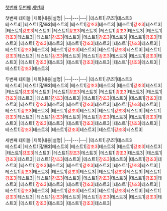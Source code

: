 
[첫번째](#one)
[두번째](#two)
[세번째](#three)

<a name="one"></a>
첫번째 테이블 
|제목|내용|설명|
|---|---|---|
|테스트1|*강조1*|테스트3<br>테스트4|
|테스트1|**강조2**|테스트3|
|테스트1|<span style="color:red">강조3</span>|테스트3|
|테스트1|<span style="color:red">강조3</span>|테스트3|
|테스트1|<span style="color:red">강조3</span>|테스트3|
|테스트1|<span style="color:red">강조3</span>|테스트3|
|테스트1|<span style="color:red">강조3</span>|테스트3|
|테스트1|<span style="color:red">강조3</span>|테스트3|
|테스트1|<span style="color:red">강조3</span>|테스트3|
|테스트1|<span style="color:red">강조3</span>|테스트3|
|테스트1|<span style="color:red">강조3</span>|테스트3|
|테스트1|<span style="color:red">강조3</span>|테스트3|
|테스트1|<span style="color:red">강조3</span>|테스트3|
|테스트1|<span style="color:red">강조3</span>|테스트3|
|테스트1|<span style="color:red">강조3</span>|테스트3|
|테스트1|<span style="color:red">강조3</span>|테스트3|
|테스트1|<span style="color:red">강조3</span>|테스트3|
|테스트1|<span style="color:red">강조3</span>|테스트3|
|테스트1|<span style="color:red">강조3</span>|테스트3|
|테스트1|<span style="color:red">강조3</span>|테스트3|
|테스트1|<span style="color:red">강조3</span>|테스트3|
|테스트1|<span style="color:red">강조3</span>|테스트3|
|테스트1|<span style="color:red">강조3</span>|테스트3|
|테스트1|<span style="color:red">강조3</span>|테스트3|
|테스트1|<span style="color:red">강조3</span>|테스트3|




<a name="two"></a>
두번째 테이블 
|제목|내용|설명|
|---|---|---|
|테스트1|*강조1*|테스트3<br>테스트4|
|테스트1|**강조2**|테스트3|
|테스트1|<span style="color:red">강조3</span>|테스트3|
|테스트1|<span style="color:red">강조3</span>|테스트3|
|테스트1|<span style="color:red">강조3</span>|테스트3|
|테스트1|<span style="color:red">강조3</span>|테스트3|
|테스트1|<span style="color:red">강조3</span>|테스트3|
|테스트1|<span style="color:red">강조3</span>|테스트3|
|테스트1|<span style="color:red">강조3</span>|테스트3|
|테스트1|<span style="color:red">강조3</span>|테스트3|
|테스트1|<span style="color:red">강조3</span>|테스트3|
|테스트1|<span style="color:red">강조3</span>|테스트3|
|테스트1|<span style="color:red">강조3</span>|테스트3|
|테스트1|<span style="color:red">강조3</span>|테스트3|
|테스트1|<span style="color:red">강조3</span>|테스트3|
|테스트1|<span style="color:red">강조3</span>|테스트3|
|테스트1|<span style="color:red">강조3</span>|테스트3|
|테스트1|<span style="color:red">강조3</span>|테스트3|
|테스트1|<span style="color:red">강조3</span>|테스트3|
|테스트1|<span style="color:red">강조3</span>|테스트3|
|테스트1|<span style="color:red">강조3</span>|테스트3|
|테스트1|<span style="color:red">강조3</span>|테스트3|
|테스트1|<span style="color:red">강조3</span>|테스트3|
|테스트1|<span style="color:red">강조3</span>|테스트3|
|테스트1|<span style="color:red">강조3</span>|테스트3|
|테스트1|<span style="color:red">강조3</span>|테스트3|
|테스트1|<span style="color:red">강조3</span>|테스트3|


<a name="three"></a>
세번째 테이블 
|제목|내용|설명|
|---|---|---|
|테스트1|*강조1*|테스트3<br>테스트4|
|테스트1|**강조2**|테스트3|
|테스트1|<span style="color:red">강조3</span>|테스트3|
|테스트1|<span style="color:red">강조3</span>|테스트3|
|테스트1|<span style="color:red">강조3</span>|테스트3|
|테스트1|<span style="color:red">강조3</span>|테스트3|
|테스트1|<span style="color:red">강조3</span>|테스트3|
|테스트1|<span style="color:red">강조3</span>|테스트3|
|테스트1|<span style="color:red">강조3</span>|테스트3|
|테스트1|<span style="color:red">강조3</span>|테스트3|
|테스트1|<span style="color:red">강조3</span>|테스트3|
|테스트1|<span style="color:red">강조3</span>|테스트3|
|테스트1|<span style="color:red">강조3</span>|테스트3|
|테스트1|<span style="color:red">강조3</span>|테스트3|
|테스트1|<span style="color:red">강조3</span>|테스트3|
|테스트1|<span style="color:red">강조3</span>|테스트3|
|테스트1|<span style="color:red">강조3</span>|테스트3|
|테스트1|<span style="color:red">강조3</span>|테스트3|
|테스트1|<span style="color:red">강조3</span>|테스트3|
|테스트1|<span style="color:red">강조3</span>|테스트3|
|테스트1|<span style="color:red">강조3</span>|테스트3|
|테스트1|<span style="color:red">강조3</span>|테스트3|
|테스트1|<span style="color:red">강조3</span>|테스트3|
|테스트1|<span style="color:red">강조3</span>|테스트3|
|테스트1|<span style="color:red">강조3</span>|테스트3|
|테스트1|<span style="color:red">강조3</span>|테스트3|
|테스트1|<span style="color:red">강조3</span>|테스트3|
|테스트1|<span style="color:red">강조3</span>|테스트3|
|테스트1|<span style="color:red">강조3</span>|테스트3|
|테스트1|<span style="color:red">강조3</span>|테스트3|
|테스트1|<span style="color:red">강조3</span>|테스트3|
|테스트1|<span style="color:red">강조3</span>|테스트3|
|테스트1|<span style="color:red">강조3</span>|테스트3|

